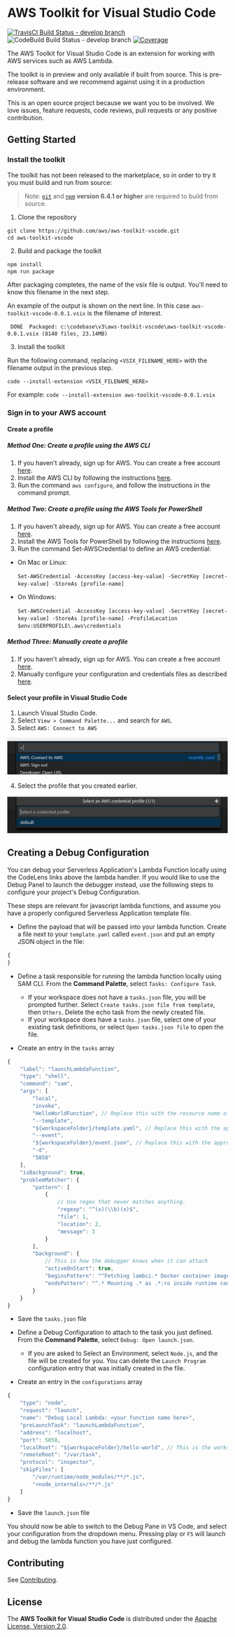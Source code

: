 # AWS Toolkit for Visual Studio Code

[![TravisCI Build Status - develop branch](https://travis-ci.org/aws/aws-toolkit-vscode.svg?branch=develop)](https://travis-ci.org/aws/aws-toolkit-vscode)
![CodeBuild Build Status - develop branch](https://codebuild.us-west-2.amazonaws.com/badges?uuid=eyJlbmNyeXB0ZWREYXRhIjoiMlluaDRTMnZLdmMvcFREQVQ4RjFoK0FUSTZPdlRVcWJlQ2gwRElLT2gxZDhMeno5MThZZnlXdURDVFFjOWdqSEQ5QjVBYm0xSURoU3E1RTVHejltcnZrPSIsIml2UGFyYW1ldGVyU3BlYyI6IkY3SE9CaG1oMHhJUmsyakkiLCJtYXRlcmlhbFNldFNlcmlhbCI6MX0%3D&branch=develop)
[![Coverage](https://img.shields.io/codecov/c/github/aws/aws-toolkit-vscode/develop.svg)](https://codecov.io/gh/aws/aws-toolkit-vscode/branch/develop)

The AWS Toolkit for Visual Studio Code is an extension for working with AWS services such as AWS Lambda.

The toolkit is in preview and only available if built from source. This is pre-release software and we recommend against using it in a production environment.

This is an open source project because we want you to be involved. We love issues, feature requests, code reviews, pull requests or any positive contribution.

## Getting Started

### Install the toolkit

The toolkit has not been released to the marketplace, so in order to try it you must build and run from source:

> Note: [`git`](https://git-scm.com/downloads) and [`npm`](https://nodejs.org/) **version 6.4.1 or higher** are required to build from source.

1. Clone the repository

```shell
git clone https://github.com/aws/aws-toolkit-vscode.git
cd aws-toolkit-vscode
```

2. Build and package the toolkit

```shell
npm install
npm run package
```

After packaging completes, the name of the vsix file is output. You'll need to know this filename in the next step.

An example of the output is shown on the next line. In this case `aws-toolkit-vscode-0.0.1.vsix` is the filename of interest.
```
 DONE  Packaged: c:\codebase\v3\aws-toolkit-vscode\aws-toolkit-vscode-0.0.1.vsix (8140 files, 23.14MB)
```

3. Install the toolkit

Run the following command, replacing `<VSIX_FILENAME_HERE>` with the filename output in the previous step.

```shell
code --install-extension <VSIX_FILENAME_HERE>
```

For example: `code --install-extension aws-toolkit-vscode-0.0.1.vsix`

### Sign in to your AWS account

#### Create a profile

##### Method One: Create a profile using the AWS CLI

1. If you haven't already, sign up for AWS. You can create a free account [here](https://aws.amazon.com/free/).
2. Install the AWS CLI by following the instructions [here](https://aws.amazon.com/cli/).
3. Run the command `aws configure`, and follow the instructions in the command prompt.

##### Method Two: Create a profile using the AWS Tools for PowerShell

1. If you haven't already, sign up for AWS. You can create a free account [here](https://aws.amazon.com/free/).
2. Install the AWS Tools for PowerShell by following the instructions [here](https://aws.amazon.com/powershell/).
3. Run the command Set-AWSCredential to define an AWS credential:
* On Mac or Linux:

  `Set-AWSCredential -AccessKey [access-key-value] -SecretKey [secret-key-value] -StoreAs [profile-name]`

* On Windows:

  `Set-AWSCredential -AccessKey [access-key-value] -SecretKey [secret-key-value] -StoreAs [profile-name] -ProfileLocation $env:USERPROFILE\.aws\credentials`

##### Method Three: Manually create a profile

1. If you haven't already, sign up for AWS. You can create a free account [here](https://aws.amazon.com/free/).
2. Manually configure your configuration and credentials files as described [here](https://docs.aws.amazon.com/cli/latest/userguide/cli-config-files.html).

#### Select your profile in Visual Studio Code

1. Launch Visual Studio Code.
2. Select `View > Command Palette...` and search for `AWS`.
3. Select `AWS: Connect to AWS`

![Search AWS](./docs/images/search_aws.png)

<!-- markdownlint-disable MD029 -->
4. Select the profile that you created earlier.
<!-- markdownlint-enable MD029 -->

![Select Profile](./docs/images/select_profile.png)


## Creating a Debug Configuration

You can debug your Serverless Application's Lambda Function locally using the CodeLens links above the lambda handler. If you would like to use the Debug Panel to launch the debugger instead, use the following steps to configure your project's Debug Configuration.

These steps are relevant for javascript lambda functions, and assume you have a properly configured Serverless Application template file.

* Define the payload that will be passed into your lambda function. Create a file next to your `template.yaml` called `event.json` and put an empty JSON object in the file:

```javascript
{
}
```

* Define a task responsible for running the lambda function locally using SAM CLI. From the **Command Palette**, select `Tasks: Configure Task`.

  * If your workspace does not have a `tasks.json` file, you will be prompted further. Select `Create tasks.json file from template`, then `Others`. Delete the echo task from the newly created file.
  * If your workspace does have a `tasks.json` file, select one of your existing task definitions, or select `Open tasks.json file` to open the file.

* Create an entry in the `tasks` array

```javascript
{
    "label": "launchLambdaFunction",
    "type": "shell",
    "command": "sam",
    "args": [
        "local",
        "invoke",
        "HelloWorldFunction", // Replace this with the resource name of your lambda function from your Serverless Application template.yaml file
        "--template",
        "${workspaceFolder}/template.yaml", // Replace this with the appropriate workspace-relative path to your Serverless Application template.yaml file
        "--event",
        "${workspaceFolder}/event.json", // Replace this with the appropriate workspace-relative path to your event.json file
        "-d",
        "5858"
    ],
    "isBackground": true,
    "problemMatcher": {
        "pattern": [
            {
                // Use regex that never matches anything.
                "regexp": "^(x)(\\b)(x)$",
                "file": 1,
                "location": 2,
                "message": 3
            }
        ],
        "background": {
            // This is how the debugger knows when it can attach
            "activeOnStart": true,
            "beginsPattern": "^Fetching lambci.* Docker container image......$",
            "endsPattern": "^.* Mounting .* as .*:ro inside runtime container$"
        }
    }
}
```

  * Save the `tasks.json` file

* Define a Debug Configuration to attach to the task you just defined. From the **Command Palette**, select `Debug: Open launch.json`.

  * If you are asked to Select an Environment, select `Node.js`, and the file will be created for you. You can delete the `Launch Program` configuration entry that was initially created in the file.

* Create an entry in the `configurations` array

```javascript
{
    "type": "node",
    "request": "launch",
    "name": "Debug Local Lambda: <your function name here>",
    "preLaunchTask": "launchLambdaFunction",
    "address": "localhost",
    "port": 5858,
    "localRoot": "${workspaceFolder}/hello-world", // This is the workspace relative location of the folder referenced by your Serverless Application template resource's CodeUri
    "remoteRoot": "/var/task",
    "protocol": "inspector",
    "skipFiles": [
        "/var/runtime/node_modules/**/*.js",
        "<node_internals>/**/*.js"
    ]
}
```

* Save the `launch.json` file

You should now be able to switch to the Debug Pane in VS Code, and select your configuration from the dropdown menu. Pressing play or `F5` will launch and debug the lambda function you have just configured.


## Contributing

See [Contributing](./CONTRIBUTING.md).

## License

The **AWS Toolkit for Visual Studio Code** is distributed under the [Apache License, Version 2.0](https://www.apache.org/licenses/LICENSE-2.0).
